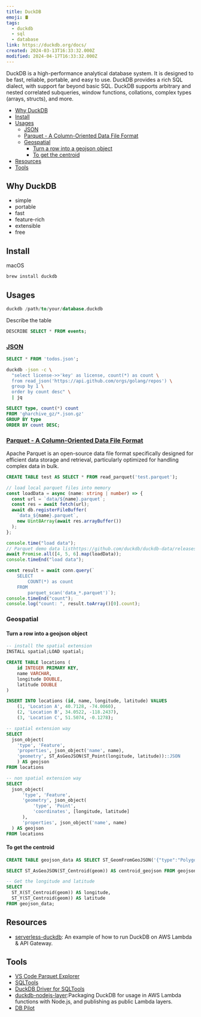 ```yaml
---
title: DuckDB
emoji: 🛢️
tags:
  - duckdb
  - sql
  - database
link: https://duckdb.org/docs/
created: 2024-03-13T16:33:32.000Z
modified: 2024-04-17T16:33:32.000Z
---
```


DuckDB is a high-performance analytical database system. It is designed to be fast, reliable, portable, and easy to use. DuckDB provides a rich SQL dialect, with support far beyond basic SQL. DuckDB supports arbitrary and nested correlated subqueries, window functions, collations, complex types (arrays, structs), and more.

- [Why DuckDB](#why-duckdb)
- [Install](#install)
- [Usages](#usages)
  - [JSON](#json)
  - [Parquet - A Column-Oriented Data File Format](#parquet---a-column-oriented-data-file-format)
  - [Geospatial](#geospatial)
    - [Turn a row into a geojson object](#turn-a-row-into-a-geojson-object)
    - [To get the centroid](#to-get-the-centroid)
- [Resources](#resources)
- [Tools](#tools)

## Why DuckDB

- simple
- portable
- fast
- feature-rich
- extensible
- free

## Install

macOS

```zsh
brew install duckdb
```

## Usages

```sql
duckdb /path/to/your/database.duckdb
```

Describe the table

```sql
DESCRIBE SELECT * FROM events;
```

### [JSON](https://duckdb.org/2023/03/03/json.html)

```sql
SELECT * FROM 'todos.json';
```

```zsh
duckdb -json -c \
  "select license->>'key' as license, count(*) as count \
  from read_json('https://api.github.com/orgs/golang/repos') \
  group by 1 \
  order by count desc" \
  | jq
```

```sql
SELECT type, count(*) count
FROM 'gharchive_gz/*.json.gz'
GROUP BY type
ORDER BY count DESC;
```

### [Parquet - A Column-Oriented Data File Format](https://parquet.apache.org/)

Apache Parquet is an open-source data file format specifically designed for efficient data storage and retrieval, particularly optimized for handling complex data in bulk.

```sql
CREATE TABLE test AS SELECT * FROM read_parquet('test.parquet');
```

```ts
// load local parquet files into memory
const loadData = async (name: string | number) => {
  const url = `data/${name}.parquet`;
  const res = await fetch(url);
  await db.registerFileBuffer(
    `data_${name}.parquet`,
    new Uint8Array(await res.arrayBuffer())
  );
};

console.time("load data");
// Parquet demo data listhttps://github.com/duckdb/duckdb-data/releases/tag/v1.0
await Promise.all([4, 5, 6].map(loadData));
console.timeEnd("load data");

const result = await conn.query(`
    SELECT
        COUNT(*) as count
    FROM
        parquet_scan('data_*.parquet')`);
console.timeEnd("count");
console.log("count: ", result.toArray()[0].count);
```

### Geospatial

#### Turn a row into a geojson object

```sql
-- install the spatial extension
INSTALL spatial;LOAD spatial;

CREATE TABLE locations (
    id INTEGER PRIMARY KEY,
    name VARCHAR,
    longitude DOUBLE,
    latitude DOUBLE
)

INSERT INTO locations (id, name, longitude, latitude) VALUES
    (1, 'Location A', 40.7128, -74.0060),
    (2, 'Location B', 34.0522, -118.2437),
    (3, 'Location C', 51.5074, -0.1278);

-- spatial extension way
SELECT
  json_object(
    'type', 'Feature',
    'properties', json_object('name', name),
    'geometry', ST_AsGeoJSON(ST_Point(longitude, latitude))::JSON
    ) AS geojson
FROM locations

-- non spatial extension way
SELECT
  json_object(
      'type', 'Feature',
      'geometry', json_object(
          'type', 'Point',
          'coordinates', [longitude, latitude]
      ),
      'properties', json_object('name', name)
  ) AS geojson
FROM locations
```

#### To get the centroid

```sql
CREATE TABLE geojson_data AS SELECT ST_GeomFromGeoJSON('{"type":"Polygon","coordinates":[[[0,0],[10,0],[10,10],[0,10],[0,0]]]}') AS geom;

SELECT ST_AsGeoJSON(ST_Centroid(geom)) AS centroid_geojson FROM geojson_data;

-- Get the longitude and latitude
SELECT
  ST_X(ST_Centroid(geom)) AS longitude,
  ST_Y(ST_Centroid(geom)) AS latitude
FROM geojson_data;
```

## Resources

- [serverless-duckdb](https://github.com/tobilg/serverless-duckdb): An example of how to run DuckDB on AWS Lambda & API Gateway.

## Tools

- [VS Code Parquet Explorer](https://marketplace.visualstudio.com/items?itemName=AdamViola.parquet-explorer)
- [SQLTools](https://marketplace.visualstudio.com/items?itemName=mtxr.sqltools)
- [DuckDB Driver for SQLTools](https://marketplace.visualstudio.com/items?itemName=Evidence.sqltools-duckdb-driver)
- [duckdb-nodejs-layer](https://github.com/tobilg/duckdb-nodejs-layer):Packaging DuckDB for usage in AWS Lambda functions with Node.js, and publishing as public Lambda layers.
- [DB Pilot](https://www.dbpilot.io/)
